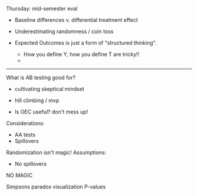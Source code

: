 Thursday: mid-semester eval

- Baseline differences v. differential treatment effect
- Underestimating randomness / coin toss


- Expected Outcomes is just a form of "structured thinking". 
  - How you define Y, how you define T are tricky!!
  - 
---

What is AB testing good for?

- cultivating skeptical mindset
- hill climbing / mvp

- Is OEC useful? don't mess up!

Considerations:

- AA tests
- Spillovers

Randomization isn't magic! Assumptions: 

- No spillovers


NO MAGIC

Simpsons paradox visualization
P-values